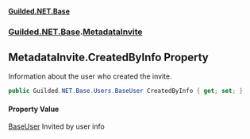 
#### [Guilded.NET.Base](index 'index')
### [Guilded.NET.Base](index#Guilded_NET_Base 'Guilded.NET.Base').[MetadataInvite](MetadataInvite 'Guilded.NET.Base.MetadataInvite')
## MetadataInvite.CreatedByInfo Property
Information about the user who created the invite.  
```csharp
public Guilded.NET.Base.Users.BaseUser CreatedByInfo { get; set; }
```

#### Property Value
[BaseUser](BaseUser 'Guilded.NET.Base.Users.BaseUser')
Invited by user info

